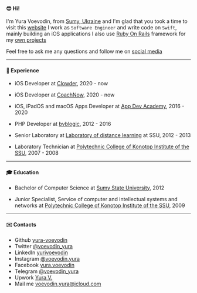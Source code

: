 #### 😎 Hi!

I'm Yura Voevodin, from [Sumy, Ukraine][ukraine] and I'm glad that you took a time to visit this [website][blog]
I work as `Software Engineer` and write code on `Swift`, mainly building an iOS applications
I also use [Ruby On Rails][ruby-on-rail] framework for my [own projects](/projects)

Feel free to ask me any questions and follow me on [social media][instagram]

<hr class="col-3 col-md-2 mb-5">

#### 🚀 Experience

* iOS Developer at [Clowder][clowder], 2020 - now

* iOS Developer at [CoachNow][coach-now], 2020 - now

* iOS, iPadOS and macOS Apps Developer at [App Dev Academy][app-dev-academy], 2016 - 2020

* PHP Developer at [bvblogic][bvblogic], 2012 - 2016

* Senior Laboratory at [Laboratory of distance learning][ssu-laboratory] at SSU, 2012 - 2013

* Laboratory Technician at [Polytechnic College of Konotop Institute of the SSU][colage], 2007 - 2008

<hr class="col-3 col-md-2 mb-5">

#### 🎓 Education

* Bachelor of Computer Science at [Sumy State University][ssu], 2012

* Junior Specialist, Service of computer and intellectual systems and networks at [Polytechnic College of Konotop Institute of the SSU][colage], 2009

<hr class="col-3 col-md-2 mb-5">

#### ✉️ Contacts

* Github [yura-voevodin](https://github.com/yura-voevodin)
* Twitter [@voevodin_yura](https://twitter.com/voevodin_yura)
* LinkedIn [yurivoevodin](https://www.linkedin.com/in/yurivoevodin)
* Instagram [@voevodin.yura][instagram]
* Facebook [yura.voevodin](https://www.facebook.com/yura.voevodin)
* Telegram [@voevodin_yura](https://t.me/voevodin_yura)
* Upwork [Yura V.](https://www.upwork.com/freelancers/~01f49c60721b71f48b)
* Mail me [voevodin.yura@icloud.com](mailto:voevodin.yura@icloud.com)


[avatar]: /avatar.png
[ukraine]: https://www.youtube.com/watch?v=qyMkAOd_Z9U
[blog]: https://github.com/yura-voevodin/blog-rails
[proveit]: https://app.playproveit.com
[ruby-on-rail]: https://rubyonrails.org

[coach-now]: https://coachnow.io
[clowder]: https://www.clowder.com
[app-dev-academy]: https://www.appdev.academy
[bvblogic]: https://bvblogic.com
[ssu-laboratory]: https://dl.sumdu.edu.ua/en
[colage]: https://kpt.sumdu.edu.ua

[ssu]: https://sumdu.edu.ua/int/en

[instagram]: https://www.instagram.com/voevodin.yura

